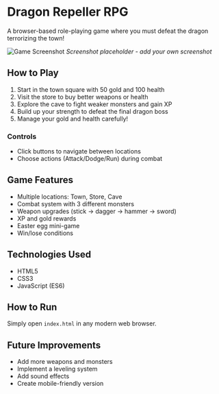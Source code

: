 # Dragon Repeller RPG

A browser-based role-playing game where you must defeat the dragon terrorizing the town!

![Game Screenshot](screenshot.png) *Screenshot placeholder - add your own screenshot*

## How to Play

1. Start in the town square with 50 gold and 100 health
2. Visit the store to buy better weapons or health
3. Explore the cave to fight weaker monsters and gain XP
4. Build up your strength to defeat the final dragon boss
5. Manage your gold and health carefully!

### Controls
- Click buttons to navigate between locations
- Choose actions (Attack/Dodge/Run) during combat

## Game Features

- Multiple locations: Town, Store, Cave
- Combat system with 3 different monsters
- Weapon upgrades (stick → dagger → hammer → sword)
- XP and gold rewards
- Easter egg mini-game
- Win/lose conditions

## Technologies Used

- HTML5
- CSS3
- JavaScript (ES6)

## How to Run

Simply open `index.html` in any modern web browser.

## Future Improvements

- Add more weapons and monsters
- Implement a leveling system
- Add sound effects
- Create mobile-friendly version
